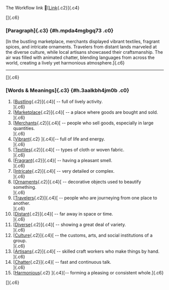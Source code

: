 The Workflow link
👏[[Link](https://www.google.com/url?q=http://www.google.com&sa=D&source=editors&ust=1760721968752605&usg=AOvVaw2WhcxSxx4oE4SFMEBdCwHa){.c2}]{.c4}

[]{.c6}

### [Paragraph]{.c3} {#h.mpda4mgbgq73 .c0}

[In the bustling marketplace, merchants displayed vibrant textiles,
fragrant spices, and intricate ornaments. Travelers from distant lands
marveled at the diverse culture, while local artisans showcased their
craftsmanship. The air was filled with animated chatter, blending
languages from across the world, creating a lively yet harmonious
atmosphere.]{.c6}

------------------------------------------------------------------------

[]{.c6}

### [Words & Meanings]{.c3} {#h.3aalkbh4jm0b .c0}

1.  [[Bustling](https://www.google.com/url?q=http://www.google.com&sa=D&source=editors&ust=1760721968755039&usg=AOvVaw0zctRGbKnFImyYkLZYc56S){.c2}]{.c4}[ --
    full of lively activity.\
    ]{.c6}
2.  [[Marketplace](https://www.google.com/url?q=http://www.google.com&sa=D&source=editors&ust=1760721968755513&usg=AOvVaw1_halb8GqVKTpuHaD49q_p){.c2}]{.c4}[ --
    a place where goods are bought and sold.\
    ]{.c6}
3.  [[Merchants](https://www.google.com/url?q=http://www.google.com&sa=D&source=editors&ust=1760721968755987&usg=AOvVaw3gfj24T2UJUdry2cPJXcyU){.c2}]{.c4}[ --
    people who sell goods, especially in large quantities.\
    ]{.c6}
4.  [[Vibrant](https://www.google.com/url?q=http://www.google.com&sa=D&source=editors&ust=1760721968756511&usg=AOvVaw3yB2XRCn2MLOrOIeekhRs2){.c2}
    ]{.c4}[-- full of life and energy.\
    ]{.c6}
5.  [[Textiles](https://www.google.com/url?q=http://www.google.com&sa=D&source=editors&ust=1760721968756843&usg=AOvVaw1NfJQ_Q32RahEQd4aW5wkn){.c2}]{.c4}[ --
    types of cloth or woven fabric.\
    ]{.c6}
6.  [[Fragrant](https://www.google.com/url?q=http://www.google.com&sa=D&source=editors&ust=1760721968757202&usg=AOvVaw1giKBntHve5jjt4Zlck6g5){.c2}]{.c4}[ --
    having a pleasant smell.\
    ]{.c6}
7.  [[Intricate](https://www.google.com/url?q=http://www.google.com&sa=D&source=editors&ust=1760721968757533&usg=AOvVaw3fXRaaQfexgkmtZTUqnHoF){.c2}]{.c4}[ --
    very detailed or complex.\
    ]{.c6}
8.  [[Ornaments](https://www.google.com/url?q=http://www.google.com&sa=D&source=editors&ust=1760721968757871&usg=AOvVaw0--uefqvcIW1p9An7oWrf2){.c2}]{.c4}[ --
    decorative objects used to beautify something.\
    ]{.c6}
9.  [[Travelers](https://www.google.com/url?q=http://www.google.com&sa=D&source=editors&ust=1760721968758284&usg=AOvVaw3iN9GNGkQUApiFK5rOjAGi){.c2}]{.c4}[ --
    people who are journeying from one place to another.\
    ]{.c6}
10. [[Distant](https://www.google.com/url?q=http://www.google.com&sa=D&source=editors&ust=1760721968758676&usg=AOvVaw3SacelN8BOpoaoZV6tUSiS){.c2}]{.c4}[ --
    far away in space or time.\
    ]{.c6}
11. [[Diverse](https://www.google.com/url?q=http://www.google.com&sa=D&source=editors&ust=1760721968759076&usg=AOvVaw3IIbBqdeqM1Nc9fgqZ4zqG){.c2}]{.c4}[ --
    showing a great deal of variety.\
    ]{.c6}
12. [[Culture](https://www.google.com/url?q=http://www.google.com&sa=D&source=editors&ust=1760721968759448&usg=AOvVaw3PsM6J0HKzOzUZUmrntNkM){.c2}]{.c4}[ --
    the customs, arts, and social institutions of a group.\
    ]{.c6}
13. [[Artisans](https://www.google.com/url?q=http://www.google.com&sa=D&source=editors&ust=1760721968759849&usg=AOvVaw2V3zCN7CisYwX19cRSWkW4){.c2}]{.c4}[ --
    skilled craft workers who make things by hand.\
    ]{.c6}
14. [[Chatter](https://www.google.com/url?q=http://www.google.com&sa=D&source=editors&ust=1760721968760245&usg=AOvVaw1VWcIV8k0idml9uRKaZk2v){.c2}]{.c4}[ --
    fast and continuous talk.\
    ]{.c6}
15. [[Harmonious](https://www.google.com/url?q=http://www.google.com&sa=D&source=editors&ust=1760721968760596&usg=AOvVaw3ivt23cUsL6SaaOXRe0mpx){.c2}
    ]{.c4}[-- forming a pleasing or consistent whole.]{.c6}

[]{.c6}
